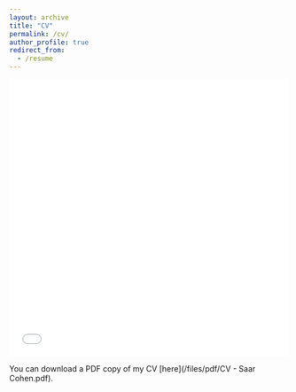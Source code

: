 ```yaml
---
layout: archive
title: "CV"
permalink: /cv/
author_profile: true
redirect_from:
  - /resume
---
```


<iframe src="/files/pdf/CV - Saar Cohen.pdf" width="100%" height="500" frameborder="no" border="0" marginwidth="0" marginheight="0"></iframe>

You can download a PDF copy of my CV [here](/files/pdf/CV - Saar Cohen.pdf).
